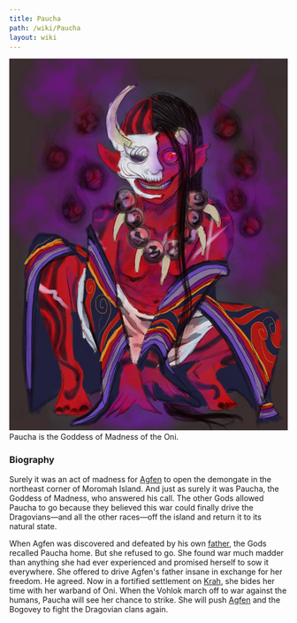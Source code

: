 ```yaml
---
title: Paucha
path: /wiki/Paucha
layout: wiki
---
```


![Paucha](Paucha.png "fig:Paucha") Paucha is the Goddess of Madness of
the Oni.

### Biography

Surely it was an act of madness for [Agfen](/wiki/Agfen "wikilink") to open
the demongate in the northeast corner of Moromah Island. And just as
surely it was Paucha, the Goddess of Madness, who answered his call. The
other Gods allowed Paucha to go because they believed this war could
finally drive the Dragovians—and all the other races—off the island and
return it to its natural state.

When Agfen was discovered and defeated by his own
[father](/wiki/Lir "wikilink"), the Gods recalled Paucha home. But she refused
to go. She found war much madder than anything she had ever experienced
and promised herself to sow it everywhere. She offered to drive Agfen's
father insane in exchange for her freedom. He agreed. Now in a fortified
settlement on [Krah](/wiki/Krah "wikilink"), she bides her time with her
warband of Oni. When the Vohlok march off to war against the humans,
Paucha will see her chance to strike. She will push
[Agfen](/wiki/Agfen "wikilink") and the Bogovey to fight the Dragovian clans
again.
